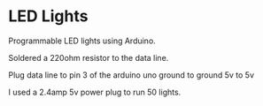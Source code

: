 # LED Lights
Programmable LED lights using Arduino.

Soldered a 220ohm resistor to the data line.

Plug data line to pin 3 of the arduino uno
ground to ground 
5v to 5v

I used a 2.4amp 5v power plug to run 50 lights.

